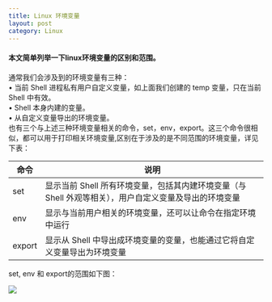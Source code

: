 ```yaml
---
title: Linux 环境变量
layout: post
category: Linux
---
```


#### 本文简单列举一下linux环境变量的区别和范围。

通常我们会涉及到的环境变量有三种：  
• 当前 Shell 进程私有用户自定义变量，如上面我们创建的 temp 变量，只在当前 Shell 中有效。  
• Shell 本身内建的变量。  
• 从自定义变量导出的环境变量。  
也有三个与上述三种环境变量相关的命令，set，env，export。这三个命令很相似，都可以用于打印相关环境变量,区别在于涉及的是不同范围的环境变量，详见下表：  

|命令|说明
---|---
set|显示当前 Shell 所有环境变量，包括其内建环境变量（与 Shell 外观等相关），用户自定义变量及导出的环境变量
env|显示与当前用户相关的环境变量，还可以让命令在指定环境中运行
export|显示从 Shell 中导出成环境变量的变量，也能通过它将自定义变量导出为环境变量

set, env 和 export的范围如下图：    

![](http://oon3ys1qt.bkt.clouddn.com/linux-value.png-reduce_50_percent)
